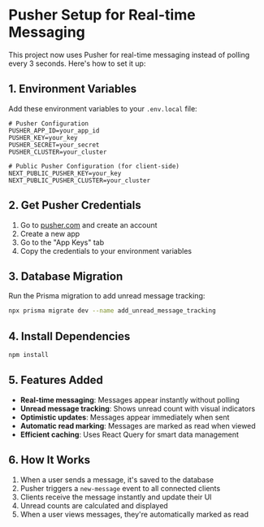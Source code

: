 # Pusher Setup for Real-time Messaging

This project now uses Pusher for real-time messaging instead of polling every 3 seconds. Here's how to set it up:

## 1. Environment Variables

Add these environment variables to your `.env.local` file:

```env
# Pusher Configuration
PUSHER_APP_ID=your_app_id
PUSHER_KEY=your_key
PUSHER_SECRET=your_secret
PUSHER_CLUSTER=your_cluster

# Public Pusher Configuration (for client-side)
NEXT_PUBLIC_PUSHER_KEY=your_key
NEXT_PUBLIC_PUSHER_CLUSTER=your_cluster
```

## 2. Get Pusher Credentials

1. Go to [pusher.com](https://pusher.com) and create an account
2. Create a new app
3. Go to the "App Keys" tab
4. Copy the credentials to your environment variables

## 3. Database Migration

Run the Prisma migration to add unread message tracking:

```bash
npx prisma migrate dev --name add_unread_message_tracking
```

## 4. Install Dependencies

```bash
npm install
```

## 5. Features Added

- **Real-time messaging**: Messages appear instantly without polling
- **Unread message tracking**: Shows unread count with visual indicators
- **Optimistic updates**: Messages appear immediately when sent
- **Automatic read marking**: Messages are marked as read when viewed
- **Efficient caching**: Uses React Query for smart data management

## 6. How It Works

1. When a user sends a message, it's saved to the database
2. Pusher triggers a `new-message` event to all connected clients
3. Clients receive the message instantly and update their UI
4. Unread counts are calculated and displayed
5. When a user views messages, they're automatically marked as read
